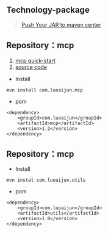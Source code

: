 ## Technology-package

> [Push Your JAR to maven center](https://luoaijun.github.io/note-book/#/chapter4/chapter4)

## Repository：mcp 
1. [mcp quick-start](https://luoaijun.github.io/com.cdes.custom.talend/#/chapter2/chapter2)
2. [source code](https://github.com/luoaijun/MCPUtils)


- Install 
```
mvn install com.luoaijun.mcp
```


- pom 
```
<dependency>
    <groupId>com.luoaijun</groupId>
    <artifactId>mcp</artifactId>
    <version>1.2</version>
</dependency>
```


## Repository：mcp 
 

- Install 
```
mvn instal com.luoaijun.utils
```


- pom 
```
<dependency>
    <groupId>com.luoaijun</groupId>
    <artifactId>utils</artifactId>
    <version>1.0</version>
</dependency>
```